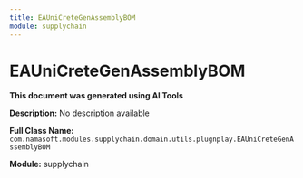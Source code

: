 ```yaml
---
title: EAUniCreteGenAssemblyBOM
module: supplychain
---
```



<div class='entity-flows'>

# EAUniCreteGenAssemblyBOM

**This document was generated using AI Tools**

**Description:** No description available

**Full Class Name:** `com.namasoft.modules.supplychain.domain.utils.plugnplay.EAUniCreteGenAssemblyBOM`

**Module:** supplychain


</div>

